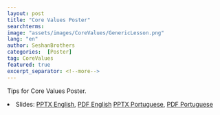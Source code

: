 ```yaml
---
layout: post
title: "Core Values Poster"
searchterms:
image: "assets/images/CoreValues/GenericLesson.png"
lang: "en"
author: SeshanBrothers
categories:  [Poster]
tag: CoreValues
featured: true
excerpt_separator: <!--more-->
---
```

Tips for Core Values Poster.
 <!--more-->

 <li class="ng-binding">Slides:
 <a href="/translations/en-us/CoreValues/CVPoster.pptx">PPTX English</a>,
 <a href="/translations/en-us/CoreValues/CVPoster.pdf">PDF English</a>
 <a href="/translations/pt-br/CoreValues/Poster.pptx">PPTX Portuguese</a>,
 <a href="/translations/pt-br/CoreValues/Poster.pdf">PDF Portuguese</a>
 </li>
